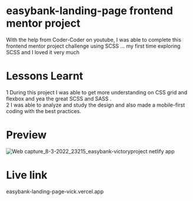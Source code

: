 # easybank-landing-page frontend mentor project

With the help from Coder-Coder on youtube, I was able to complete this frontend mentor project challenge using SCSS ... my first time exploring SCSS and I loved it very much

# Lessons Learnt

1 During this project I was able to get more understanding on CSS grid and flexbox and yea the great SCSS and SASS . <br>
2 I was able to analyze and study the design and also made a mobile-first coding with the best practices.

# Preview 

![Web capture_8-3-2022_23215_easybank-victoryproject netlify app](https://user-images.githubusercontent.com/71198309/157335656-9a7a89c5-577c-48ff-8416-cd9d05456f2a.jpeg)


# Live link

easybank-landing-page-vick.vercel.app
